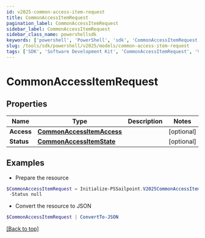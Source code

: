 ```yaml
---
id: v2025-common-access-item-request
title: CommonAccessItemRequest
pagination_label: CommonAccessItemRequest
sidebar_label: CommonAccessItemRequest
sidebar_class_name: powershellsdk
keywords: ['powershell', 'PowerShell', 'sdk', 'CommonAccessItemRequest', 'V2025CommonAccessItemRequest'] 
slug: /tools/sdk/powershell/v2025/models/common-access-item-request
tags: ['SDK', 'Software Development Kit', 'CommonAccessItemRequest', 'V2025CommonAccessItemRequest']
---
```



# CommonAccessItemRequest

## Properties

Name | Type | Description | Notes
------------ | ------------- | ------------- | -------------
**Access** | [**CommonAccessItemAccess**](common-access-item-access) |  | [optional] 
**Status** | [**CommonAccessItemState**](common-access-item-state) |  | [optional] 

## Examples

- Prepare the resource
```powershell
$CommonAccessItemRequest = Initialize-PSSailpoint.V2025CommonAccessItemRequest  -Access null `
 -Status null
```

- Convert the resource to JSON
```powershell
$CommonAccessItemRequest | ConvertTo-JSON
```


[[Back to top]](#) 

